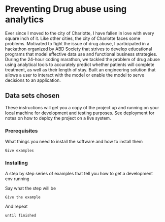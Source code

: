 # Preventing Drug abuse using analytics

Ever since I moved to the city of Charlotte, I have fallen in love with every square inch of it. Like other cities, the city of Charlotte faces some problems. Motivated to fight the issue of drug abuse, I participated in a hackathon organized by ABD Society that strives to develop educational programs that model effective data use and functional business strategies. During the 24-hour coding marathon, we tackled the problem of drug abuse using analytical tools to accurately predict whether patients will complete treatment, as well as their length of stay. Built an engineering solution that allows a user to interact with the model or enable the model to serve decisions to an application.

## Data sets chosen

These instructions will get you a copy of the project up and running on your local machine for development and testing purposes. See deployment for notes on how to deploy the project on a live system.

### Prerequisites

What things you need to install the software and how to install them

```
Give examples
```

### Installing

A step by step series of examples that tell you how to get a development env running

Say what the step will be

```
Give the example
```

And repeat

```
until finished
```
